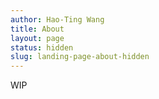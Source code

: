 ```yaml
---
author: Hao-Ting Wang
title: About
layout: page
status: hidden
slug: landing-page-about-hidden
---
```


WIP
<!--
Postdoctoral researcher at Sackler Centre for Consciousness Science, University of Sussex, UK.

Cognitve neuroscientist.

My current research involves bridging fMRI and heart rate variabilty to understand cognitive function in psychiatric conditions. -->